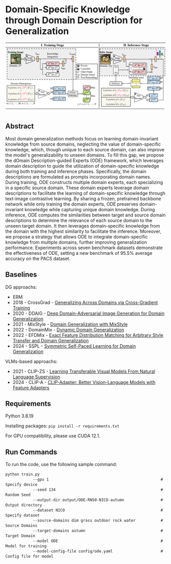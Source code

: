 # Domain-Specific Knowledge through Domain Description for Generalization
![ODE_framework](ODE_framework.png)

## Abstract
Most domain generalization methods focus on learning domain-invariant knowledge from source domains, neglecting the value of domain-specific knowledge, which, though unique to each source domain, can also improve the model's generalizability to unseen domains. To fill this gap, we propose the dOmain Description-guided Experts (ODE) framework, which leverages domain description to guide the utilization of domain-specific knowledge during both training and inference phases. Specifically, the domain descriptions are formulated as prompts incorporating domain names. During training, ODE constructs multiple domain experts, each specializing in a specific source domain. These domain experts leverage domain descriptions to facilitate the learning of domain-specific knowledge through text-image contrastive learning. By sharing a frozen, pretrained backbone network while only training the domain experts, ODE preserves domain-invariant knowledge while capturing unique domain knowledge. During inference, ODE computes the similarities between target and source domain descriptions to determine the relevance of each source domain to the unseen target domain. It then leverages domain-specific knowledge from the domain with the highest similarity to facilitate the inference. Moreover, we propose a strategy that allows ODE to integrate domain-specific knowledge from multiple domains, further improving generalization performance. Experiments across seven benchmark datasets demonstrate the effectiveness of ODE, setting a new benchmark of 95.5\% average accuracy on the PACS dataset.

## Baselines
DG approachs:
- ERM
- 2018 - CrossGrad - [Generalizing Across Domains via Cross-Gradient Training](https://openreview.net/forum?id=r1Dx7fbCW)
- 2020 - DDAIG - [Deep Domain-Adversarial Image Generation for Domain Generalization](https://ojs.aaai.org/index.php/AAAI/article/view/7003)
- 2021 - MixStyle - [Domain Generalization with MixStyle](https://arxiv.org/abs/2104.02008#)
- 2022 - DomainMix - [Dynamic Domain Generalization](https://arxiv.org/abs/2205.13913)
- 2022 - EFDMix - [Exact Feature Distribution Matching for Arbitrary Style Transfer and Domain Generalization](https://openaccess.thecvf.com/content/CVPR2022/html/Zhang_Exact_Feature_Distribution_Matching_for_Arbitrary_Style_Transfer_and_Domain_CVPR_2022_paper.html)
- 2024 - SSPL - [Symmetric Self-Paced Learning for Domain Generalization](https://ojs.aaai.org/index.php/AAAI/article/view/29639)

VLMs-based approachs:
- 2021 - CLIP-ZS - [Learning Transferable Visual Models From Natural Language Supervision](https://arxiv.org/abs/2103.00020)
- 2024 - CLIP-A - [CLIP-Adapter: Better Vision-Language Models with Feature Adapters](https://link.springer.com/article/10.1007/s11263-023-01891-x)

## Requirements
Python 3.8.19

Installing packages:
```pip install -r requirements.txt```

For GPU compatibility, please use CUDA 12.1.

## Run Commands
To run the code, use the following sample command:
```
python train.py
            --gpu 1                                                 # Specify device
            --seed 134                                              # Random Seed
            --output-dir output/ODE-RN50-NICO-autumn                # Output directory 
            --dataset NICO                                          # Specify dataset
            --source-domains dim grass outdoor rock water           # Source Domains
            --target-domains autumn                                 # Target Domain
            --model ODE                                             # Model for training
            --model-config-file config/ode.yaml                     # Config file for model
```